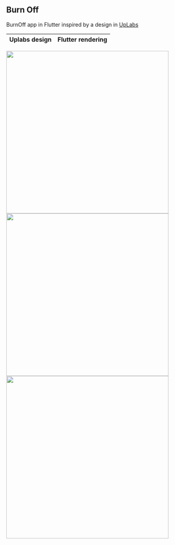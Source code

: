 ## Burn Off
 
BurnOff app in Flutter inspired by a design in [UpLabs](https://www.uplabs.com/posts/burn-off-calories-mobile-app-concept)

Uplabs design        |  Flutter rendering
:-------------------------:|:-------------------------:
<img src="/screenshots/uplabs.png" width="430">
<img src="/screenshots/flutter_app.jpg" width="430">
<img width="430 height="430"" src="/screenshots/flutter_app2.jpg">
